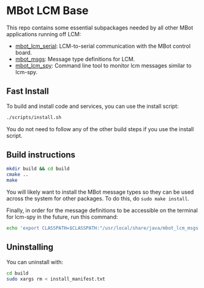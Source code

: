 # MBot LCM Base

This repo contains some essential subpackages needed by all other MBot applications running off LCM:
* [mbot_lcm_serial](mbot_lcm_serial): LCM-to-serial communication with the MBot control board.
* [mbot_msgs](mbot_msgs): Message type definitions for LCM.
* [mbot_lcm_spy](mbot_lcm_spy): Command line tool to monitor lcm messages similar to lcm-spy.

## Fast Install

To build and install code and services, you can use the install script:
```bash
./scripts/install.sh
```
You do not need to follow any of the other build steps if you use the install script.

## Build instructions

```bash
mkdir build && cd build
cmake ..
make
```

You will likely want to install the MBot message types so they can be used across the system for other packages. To do this, do `sudo make install`.

Finally, in order for the message definitions to be accessible on the terminal for lcm-spy in the future, run this command:
```bash
echo 'export CLASSPATH=$CLASSPATH:"/usr/local/share/java/mbot_lcm_msgs.jar"' >> ~/.bashrc
```

## Uninstalling

You can uninstall with:
```bash
cd build
sudo xargs rm < install_manifest.txt
```

